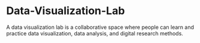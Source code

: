 # Data-Visualization-Lab
A data visualization lab is a collaborative space where people can learn and practice data visualization, data analysis, and digital research methods.
